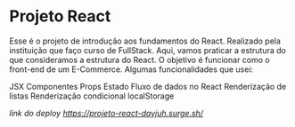 # Projeto React
Esse é o projeto de introdução aos fundamentos do React. Realizado pela instituição que faço curso de FullStack.
Aqui, vamos praticar a estrutura do que consideramos a estrutura do React. O objetivo é funcionar como o front-end de um E-Commerce.
Algumas funcionalidades que usei:

JSX
Componentes
Props
Estado
Fluxo de dados no React
Renderização de listas
Renderização condicional
localStorage

_link do deploy https://projeto-react-dayjuh.surge.sh/_
